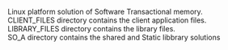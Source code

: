 Linux platform solution of Software Transactional memory.<br>
CLIENT_FILES directory contains the client application files.<br>
LIBRARY_FILES directory contains the library files.<br>
SO_A directory contains the shared and Static libbrary solutions<br>



